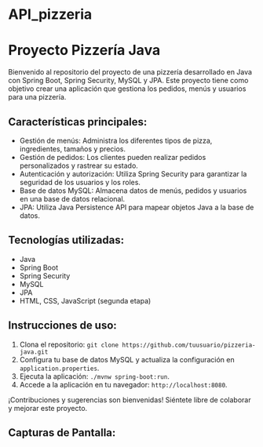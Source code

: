 # API_pizzeria
# Proyecto Pizzería Java

Bienvenido al repositorio del proyecto de una pizzería desarrollado en Java con Spring Boot, Spring Security, MySQL y JPA. Este proyecto tiene como objetivo crear una aplicación que gestiona los pedidos, menús y usuarios para una pizzería.

## Características principales:
- Gestión de menús: Administra los diferentes tipos de pizza, ingredientes, tamaños y precios.
- Gestión de pedidos: Los clientes pueden realizar pedidos personalizados y rastrear su estado.
- Autenticación y autorización: Utiliza Spring Security para garantizar la seguridad de los usuarios y los roles.
- Base de datos MySQL: Almacena datos de menús, pedidos y usuarios en una base de datos relacional.
- JPA: Utiliza Java Persistence API para mapear objetos Java a la base de datos.

## Tecnologías utilizadas:
- Java
- Spring Boot
- Spring Security
- MySQL
- JPA
- HTML, CSS, JavaScript (segunda etapa)

## Instrucciones de uso:
1. Clona el repositorio: `git clone https://github.com/tuusuario/pizzeria-java.git`
2. Configura tu base de datos MySQL y actualiza la configuración en `application.properties`.
3. Ejecuta la aplicación: `./mvnw spring-boot:run`.
4. Accede a la aplicación en tu navegador: `http://localhost:8080`.

¡Contribuciones y sugerencias son bienvenidas! Siéntete libre de colaborar y mejorar este proyecto.

## Capturas de Pantalla:



